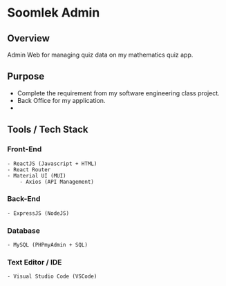 # Soomlek Admin 
## Overview 
Admin Web for managing quiz data on my mathematics quiz app. 

## Purpose 
- Complete the requirement from my software engineering class project. 
- Back Office for my application. 
- 

## Tools / Tech Stack 
### Front-End 
	- ReactJS (Javascript + HTML) 
  	- React Router
  	- Material UI (MUI)
		- Axios (API Management) 
### Back-End 
	- ExpressJS (NodeJS)
### Database 
	- MySQL (PHPmyAdmin + SQL)  

### Text Editor / IDE 
	- Visual Studio Code (VSCode) 
